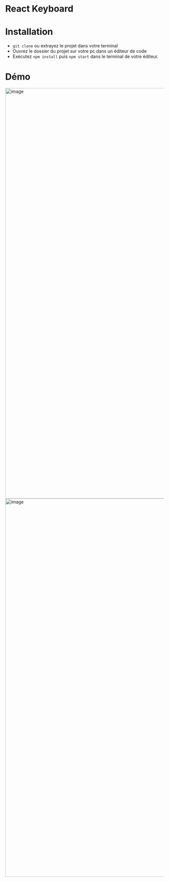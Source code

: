 # React Keyboard

# Installation

- `git clone` ou extrayez le projet dans votre terminal
- Ouvrez le dossier du projet sur votre pc dans un éditeur de code
- Exécutez `npm install` puis `npm start` dans le terminal de votre éditeur.

# Démo

<img width="1303" alt="image" src="https://github.com/chaimaaloug/ReactKeyboard/assets/49941834/2b263d80-75a2-4747-b129-cd3131363c5b">
<img width="1201" alt="image" src="https://github.com/chaimaaloug/ReactKeyboard/assets/49941834/d2dfcf2b-168f-4a30-9d4b-5a82fb09f1ed">
